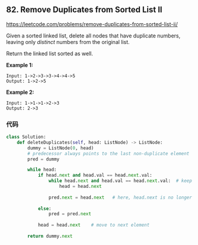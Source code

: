 ## 82. Remove Duplicates from Sorted List II

https://leetcode.com/problems/remove-duplicates-from-sorted-list-ii/

Given a sorted linked list, delete all nodes that have duplicate numbers, leaving only *distinct* numbers from the original list.

Return the linked list sorted as well.

**Example 1:**

```
Input: 1->2->3->3->4->4->5
Output: 1->2->5
```

**Example 2:**

```
Input: 1->1->1->2->3
Output: 2->3
```

### 代码

```python
class Solution:
    def deleteDuplicates(self, head: ListNode) -> ListNode:
        dummy = ListNode(0, head)
        # predecessor always points to the last non-duplicate element 
		pred = dummy	

        while head:
            if head.next and head.val == head.next.val:
                while head.next and head.val == head.next.val:	# keep skipping
                    head = head.next
                
                pred.next = head.next	# here, head.next is no longer the duplicate
            
            else:
                pred = pred.next
            
            head = head.next	# move to next element
        
        return dummy.next
```

